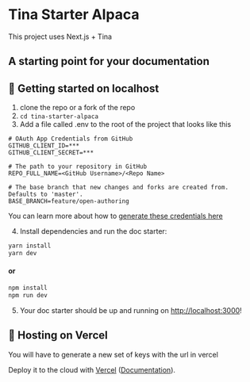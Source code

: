 # Tina Starter Alpaca

This project uses Next.js + Tina

## A starting point for your documentation


## :memo: Getting started on localhost
1. clone the repo or a fork of the repo
2. ```cd tina-starter-alpaca``` 
3. Add a file called .env to the root of the project that looks like this

```env
# OAuth App Credentials from GitHub
GITHUB_CLIENT_ID=***
GITHUB_CLIENT_SECRET=***

# The path to your repository in GitHub
REPO_FULL_NAME=<GitHub Username>/<Repo Name>

# The base branch that new changes and forks are created from. Defaults to 'master'.
BASE_BRANCH=feature/open-authoring
```
You can learn more about how to [generate these credentials here](https://tinacms.org/guides/nextjs/github-open-authoring/github-oauth-app)

4. Install dependencies and run the doc starter:
   
```bash
yarn install
yarn dev
```
#### or
```bash
npm install
npm run dev
```
5. Your doc starter should be up and running on [http://localhost:3000](http://localhost:3000)!


## :link: Hosting on Vercel

You will have to generate a new set of keys with the url in vercel

Deploy it to the cloud with [Vercel](https://vercel.com/import?filter=next.js&utm_source=github&utm_medium=readme&utm_campaign=next-example) ([Documentation](https://nextjs.org/docs/deployment)).
